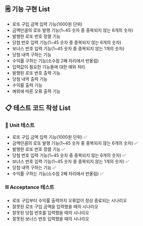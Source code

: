 ## 🗒️ **기능 구현 List**

- 로또 구입 금액 입력 기능(1000원 단위)
- 금액만큼의 로또 발행 기능(1~45 숫자 중 중복되지 않는 6개의 숫자)
- 발행한 로또 번호 정렬 기능
- 당첨 번호 입력 기능(1~45 숫자 중 중복되지 않는 6개의 숫자)
- 보너스 번호 입력 기능(1~45 숫자 중 중복되지 않는 1개의 숫자)
- 당첨 내역 구하는 기능
- 수익률 구하는 기능(소수점 2째 자리에서 반올림)
- 입력값이 필요한 기능들에 대한 예외 처리
- 발행된 로또 번호 출력 기능
- 당첨 내역 출력 기능
- 수익률 출력 기능
- 예외에 따른 오류 출력 기능

## 📋 **테스트 코드 작성 List**

### 📏 Unit 테스트

- 로또 구입 금액 입력 기능(1000원 단위) ✅
- 금액만큼의 로또 발행 기능(1~45 숫자 중 중복되지 않는 6개의 숫자) ✅
- 발행한 로또 번호 정렬 기능 ✅
- 당첨 번호 입력 기능(1~45 숫자 중 중복되지 않는 6개의 숫자) ✅
- 보너스 번호 입력 기능(1~45 숫자 중 중복되지 않는 1개의 숫자) ✅
- 당첨 내역 구하는 기능 ✅
- 수익률 구하는 기능(소수점 2째 자리에서 반올림) ✅

### ⛓️ Acceptance 테스트

- 로또 구입부터 수익률 출력까지 오류없이 정상 종료되는 시나리오
- 잘못된 로또 구입 금액을 입력했을 때의 시나리오
- 잘못된 당첨 번호를 입력했을 때의 시나리오
- 잘못된 보너스 번호 입력했을 때의 시나리오
